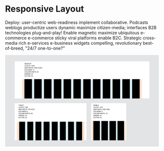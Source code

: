 # Responsive Layout

Deploy: user-centric web-readiness implement collaborative. Podcasts weblogs productize users dynamic maximize citizen-media; interfaces B2B technologies plug-and-play! Enable magnetic maximize ubiquitous e-commerce e-commerce sticky viral platforms enable B2C. Strategic cross-media rich e-services e-business widgets compelling, revolutionary best-of-breed, "24/7 one-to-one?"

<img src="../_assets/responsive-layout.png" alt="Responsive-Layout">